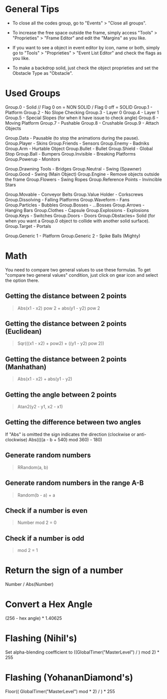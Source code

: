 # General Tips #

- To close all the codes group, go to "Events" > "Close all groups".

- To increase the free space outside the frame, simply access "Tools" > "Proprieties" > "Frame Editor" and edit the "Margins" as you like.

- If you want to see a object in event editor by icon, name or both, simply go to "Tools" > "Proprieties" > "Event List Editor" and check the flags as you like.

- To make a backdrop solid, just check the object proprieties and set the Obstacle Type as "Obstacle".

# Used Groups #

Group.0 - Solid // Flag 0 on = NON SOLID / Flag 0 off = SOLID
Group.1 - Platform
Group.2 - No Slope Checking
Group.3 - Layer 0
Group.4 - Layer 1
Group.5 - Special Slopes (for when it have issue to check angle)
Group.6 - Moving Platform
Group.7 - Pushable
Group.8 - Crushable
Group.9 - Attach Objects

Group.Data - Pausable (to stop the animations during the pause).
Group.Player - Skins
Group.Friends - Sensors
Group.Enemy - Badniks
Group.Arm - Hurtable Object
Group.Bullet - Bullet
Group.Shield - Global Stop
Group.Ball - Bumpers
Group.Invisible - Breaking Platforms
Group.Powerup - Monitors

Group.Drawning Tools - Bridges
Group.Neutral - Swing (Spawner)
Group.Good - Swing (Main Object)
Group.Engine - Remove objects outside the frame
Group.Flowers - Swing Ropes
Group.Reference Points - Invincible Stars

Group.Movable - Conveyor Belts
Group.Value Holder - Corkscrews
Group.Dissolving - Falling Platforms
Group.Waveform - Fans
Group.Particles - Bubbles
Group.Bosses - ...Bosses
Group.Arrows - Hanging Bars
Group.Clothes - Capsule
Group.Explosions - Explosions
Group.Keys - Switches
Group.Doors - Doors
Group.Obstacles= Solid 
(for when you want a Group.0 object to collide with another solid surface).
Group.Target - Portals

Group.Generic 1 - Platform
Group.Generic 2 - Spike Balls (Mighty)

# Math

You need to compare two general values to use these formulas. 
To get "compare two general values" condition, just click on gear icon and select the option there.

## Getting the distance between 2 points
> Abs(x1 - x2) pow 2 + abs(y1 - y2) pow 2

## Getting the distance between 2 points (Euclidean)
> Sqr(((x1 - x2) + pow2) + ((y1 - y2) pow 2))

## Getting the distance between 2 points (Manhathan)
> Abs(x1 - x2) + abs(y1 - y2)

## Getting the angle between 2 points
> Atan2(y2 - y1, x2 - x1)

## Getting the difference between two angles
If "Abs" is omitted the sign indicates the direction (clockwise or anti-clockwise)
Abs((((a - b + 540) mod 360) - 180)

## Generate random numbers
> RRandom(a, b)

## Generate random numbers in the range A-B
> Random(b - a) + a

## Check if a number is even
> Number mod 2 = 0

## Check if a number is odd
> <Number> mod 2 = 1


# Return the sign of a number #
Number / Abs(Number)


# Convert a Hex Angle #
(256 - hex angle) * 1.40625

# Flashing (Nihil's) #
Set alpha-blending coefficient to ((GlobalTimer("MasterLevel") / <flash cycle duration> ) mod 2) * 255

# Flashing (YohananDiamond's) #
Floor(( GlobalTimer("MasterLevel")  mod <flash cycle duration> * 2) / <flash cycle duration>) * 255

